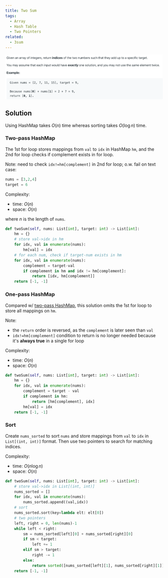 ```yaml
---
title: Two Sum
tags:
  - Array
  - Hash Table
  - Two Pointers
related:
  - 3sum
---
```


<img class="medium-zoom" src="/algo/two-sum.png" alt="https://leetcode.com/problems/two-sum">

## Solution

Using HashMap takes $O(n)$ time whereas sorting takes $O(\log n)$ time.

### Two-pass HashMap

The 1st for loop stores mappings from `val` to `idx` in HashMap `hm`, and the 2nd for loop checks if complement exists in for loop.

Note: need to check `idx!=hm[complement]` in 2nd for loop; o.w. fail on text case:

```py
nums = [3,2,4]
target = 6
```

Complexity:

- time: $O(n)$
- space: $O(n)$

where $n$ is the length of `nums`.

```py
def twoSum(self, nums: List[int], target: int) -> List[int]:
    hm = {}
    # store val->idx in hm
    for idx, val in enumerate(nums):
        hm[val] = idx
    # for each num, check if target-num exists in hm
    for idx, val in enumerate(nums):
        complement = target-val
        if complement in hm and idx != hm[complement]:
            return [idx, hm[complement]]
    return [-1, -1]
```

### One-pass HashMap

Compared w/ [two-pass HashMap](#two-pass-hashmap), this solution omits the 1st for loop to store all mappings on `hm`.

Note:

- the `return` order is reversed, as the `complement` is later seen than `val`
- `idx!=hm[complement]` condition to return is no longer needed because it's **always true** in a single for loop

Complexity:

- time: $O(n)$
- space: $O(n)$

```py
def twoSum(self, nums: List[int], target: int) -> List[int]:
    hm = {}
    for idx, val in enumerate(nums):
        complement = target - val
        if complement in hm:
            return [hm[complement], idx]
        hm[val] = idx
    return [-1, -1]
```

### Sort

Create `nums_sorted` to sort `nums` and store mappings from `val` to `idx` in `List[(int, int)]` format. Then use two pointers to search for matching indices.

Complexity:

- time: $O(n\log n)$
- space: $O(n)$

```py
def twoSum(self, nums: List[int], target: int) -> List[int]:
    # store val->idx in List[(int, int)]
    nums_sorted = []
    for idx, val in enumerate(nums):
        nums_sorted.append((val,idx))
    # sort
    nums_sorted.sort(key=lambda elt: elt[0])
    # two pointers
    left, right = 0, len(nums)-1
    while left < right:
        sm = nums_sorted[left][0] + nums_sorted[right][0]
        if sm < target:
            left += 1
        elif sm > target:
            right -= 1
        else:
            return sorted([nums_sorted[left][1], nums_sorted[right][1]])
    return [-1, -1]
```
